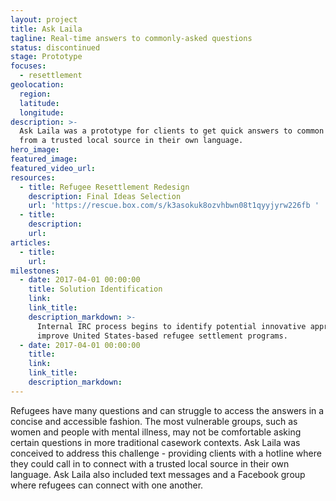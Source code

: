 ```yaml
---
layout: project
title: Ask Laila
tagline: Real-time answers to commonly-asked questions
status: discontinued
stage: Prototype
focuses:
  - resettlement
geolocation:
  region:
  latitude:
  longitude:
description: >-
  Ask Laila was a prototype for clients to get quick answers to common questions
  from a trusted local source in their own language.
hero_image:
featured_image:
featured_video_url:
resources:
  - title: Refugee Resettlement Redesign
    description: Final Ideas Selection
    url: 'https://rescue.box.com/s/k3asokuk8ozvhbwn08t1qyyjyrw226fb '
  - title:
    description:
    url:
articles:
  - title:
    url:
milestones:
  - date: 2017-04-01 00:00:00
    title: Solution Identification
    link:
    link_title:
    description_markdown: >-
      Internal IRC process begins to identify potential innovative approaches to
      improve United States-based refugee settlement programs.
  - date: 2017-04-01 00:00:00
    title:
    link:
    link_title:
    description_markdown:
---
```


Refugees have many questions and can struggle to access the answers in a concise and accessible fashion. The most vulnerable groups, such as women and people with mental illness, may not be comfortable asking certain questions in more traditional casework contexts. Ask Laila was conceived to address this challenge - providing clients with a hotline where they could call in to connect with a trusted local source in their own language. Ask Laila also included text messages and a Facebook group where refugees can connect with one another.